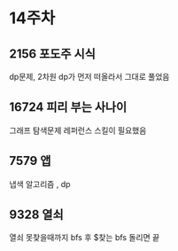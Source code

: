 # 14주차

## 2156 포도주 시식

dp문제, 2차원 dp가 먼저 떠올라서 그대로 풀었음

## 16724 피리 부는 사나이

그래프 탐색문제 레퍼런스 스킬이 필요했음

## 7579 앱

냅색 알고리즘 , dp

## 9328 열쇠

열쇠 못찾을때까지 bfs 후 $찾는 bfs 돌리면 끝

